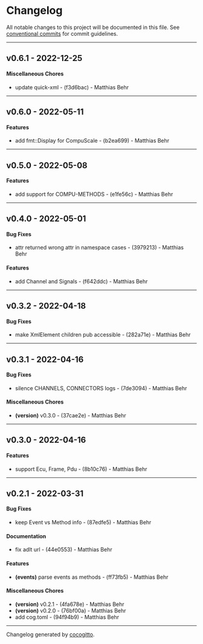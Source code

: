 # Changelog
All notable changes to this project will be documented in this file. See [conventional commits](https://www.conventionalcommits.org/) for commit guidelines.

- - -
## v0.6.1 - 2022-12-25
#### Miscellaneous Chores
- update quick-xml - (f3d6bac) - Matthias Behr

- - -

## v0.6.0 - 2022-05-11
#### Features
- add fmt::Display for CompuScale - (b2ea699) - Matthias Behr
- - -

## v0.5.0 - 2022-05-08
#### Features
- add support for COMPU-METHODS - (e1fe56c) - Matthias Behr
- - -

## v0.4.0 - 2022-05-01
#### Bug Fixes
- attr returned wrong attr in namespace cases - (3979213) - Matthias Behr
#### Features
- add Channel and Signals - (f642ddc) - Matthias Behr
- - -

## v0.3.2 - 2022-04-18
#### Bug Fixes
- make XmlElement children pub accessible - (282a71e) - Matthias Behr
- - -

## v0.3.1 - 2022-04-16
#### Bug Fixes
- silence CHANNELS, CONNECTORS logs - (7de3094) - Matthias Behr
#### Miscellaneous Chores
- **(version)** v0.3.0 - (37cae2e) - Matthias Behr
- - -

## v0.3.0 - 2022-04-16
#### Features
- support Ecu, Frame, Pdu - (8b10c76) - Matthias Behr
- - -

## v0.2.1 - 2022-03-31
#### Bug Fixes
- keep Event vs Method info - (87edfe5) - Matthias Behr
#### Documentation
- fix adlt url - (44e0553) - Matthias Behr
#### Features
- **(events)** parse events as methods - (ff73fb5) - Matthias Behr
#### Miscellaneous Chores
- **(version)** v0.2.1 - (4fa678e) - Matthias Behr
- **(version)** v0.2.0 - (76bf00a) - Matthias Behr
- add cog.toml - (94f94b9) - Matthias Behr
- - -

Changelog generated by [cocogitto](https://github.com/cocogitto/cocogitto).